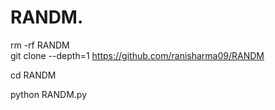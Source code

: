 # RANDM.      



rm -rf RANDM  
git clone --depth=1 https://github.com/ranisharma09/RANDM

cd RANDM  

python RANDM.py
